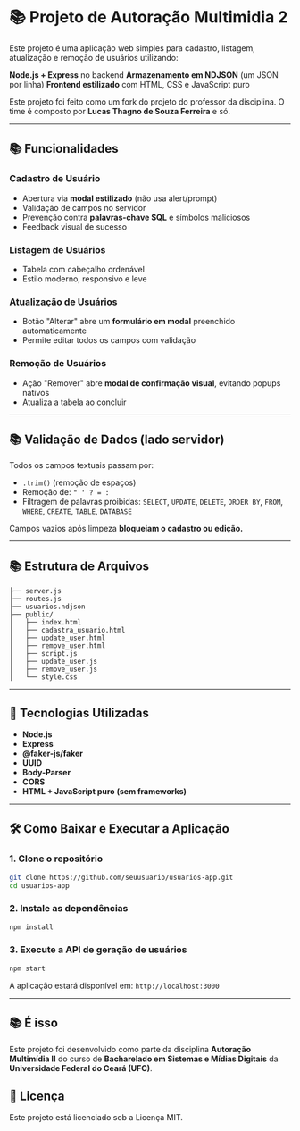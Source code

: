 # 📚 Projeto de Autoração Multimidia 2

Este projeto é uma aplicação web simples para cadastro, listagem, atualização e remoção de usuários utilizando:

**Node.js + Express** no backend
**Armazenamento em NDJSON** (um JSON por linha)
**Frontend estilizado** com HTML, CSS e JavaScript puro

Este projeto foi feito como um fork do projeto do professor da disciplina.
O time é composto por **Lucas Thagno de Souza Ferreira** e só.



---

## 📚 Funcionalidades

### Cadastro de Usuário

- Abertura via **modal estilizado** (não usa alert/prompt)
- Validação de campos no servidor
- Prevenção contra **palavras-chave SQL** e símbolos maliciosos
- Feedback visual de sucesso

### Listagem de Usuários

- Tabela com cabeçalho ordenável
- Estilo moderno, responsivo e leve

### Atualização de Usuários

- Botão "Alterar" abre um **formulário em modal** preenchido automaticamente
- Permite editar todos os campos com validação

### Remoção de Usuários

- Ação "Remover" abre **modal de confirmação visual**, evitando popups nativos
- Atualiza a tabela ao concluir

---

## 📚 Validação de Dados (lado servidor)

Todos os campos textuais passam por:

- `.trim()` (remoção de espaços)
- Remoção de: `" ' ? = :`
- Filtragem de palavras proibidas: `SELECT`, `UPDATE`, `DELETE`, `ORDER BY`, `FROM`, `WHERE`, `CREATE`, `TABLE`, `DATABASE`

Campos vazios após limpeza **bloqueiam o cadastro ou edição.**

---

## 📚 Estrutura de Arquivos

```
├── server.js
├── routes.js
├── usuarios.ndjson
├── public/
│   ├── index.html
│   ├── cadastra_usuario.html
│   ├── update_user.html
│   ├── remove_user.html
│   ├── script.js
│   ├── update_user.js
│   ├── remove_user.js
│   └── style.css
```

---

## 🚀 Tecnologias Utilizadas

- **Node.js**
- **Express**
- **@faker-js/faker**
- **UUID**
- **Body-Parser**
- **CORS**
- **HTML + JavaScript puro (sem frameworks)**

---

## 🛠️ Como Baixar e Executar a Aplicação

### 1. Clone o repositório

```bash
git clone https://github.com/seuusuario/usuarios-app.git
cd usuarios-app
```

### 2. Instale as dependências

```bash
npm install
```

### 3. Execute a API de geração de usuários

```bash
npm start
```

A aplicação estará disponível em: `http://localhost:3000`

---


## 📚 É isso

Este projeto foi desenvolvido como parte da disciplina **Autoração Multimídia II** do curso de **Bacharelado em Sistemas e Mídias Digitais** da **Universidade Federal do Ceará (UFC)**.


## 📝 Licença

Este projeto está licenciado sob a Licença MIT.
